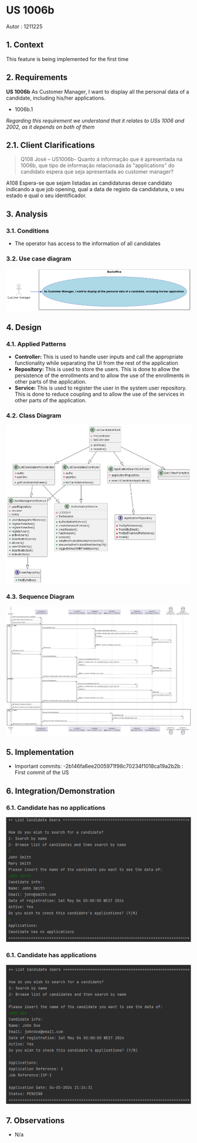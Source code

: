 # US 1006b

Autor : 1211225

## 1. Context

This feature is being implemented for the first time

## 2. Requirements

**US 1006b** As Customer Manager, I want to display all the personal data of a candidate, including his/her applications.

- 1006b.1

_Regarding this requirement we understand that it relates to USs 1006 and 2002, as it depends on both of them_
## 2.1. Client Clarifications
>Q108 José – US1006b- Quanto á informação que é apresentada na 1006b, que tipo de informação relacionada ás "applications" do candidato espera que seja apresentada ao customer manager?

A108 Espera-se que sejam listadas as candidaturas desse candidato indicando a que job opening, qual a data de registo da candidatura, o seu estado e qual o seu identificador.
## 3. Analysis
### 3.1. Conditions

- The operator has access to the information of all candidates
### 3.2. Use case diagram

![use case diagram](US1006b_UCD.png "Use case diagram")

## 4. Design

### 4.1. Applied Patterns
- **Controller:** This is used to handle user inputs and call the appropriate functionality while separating the UI from the rest of the application
- **Repository:** This is used to store the users. This is done to allow the persistence of the enrollments and to allow the use of the enrollments in other parts of the application.
- **Service:** This is used to register the user in the system user repository. This is done to reduce coupling and to allow the use of the services in other parts of the application.


### 4.2. Class Diagram

![a class diagram](US1006b_CD.png)

### 4.3. Sequence Diagram

![Sequence Diagram](US1006b_SD.png)

## 5. Implementation

- Important commits:
    -2b146fa6ee2005971f98c70234f1018ca19a2b2b : First commit of the US
## 6. Integration/Demonstration
### 6.1. Candidate has no applications
![addCandidate.png](noAppliccations.png)
### 6.1. Candidate has applications
![addCandidate.png](Appliccations.png)
## 7. Observations

- N/a